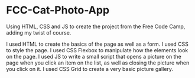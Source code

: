 # FCC-Cat-Photo-App
Using HTML, CSS and JS to create the project from the Free Code Camp, adding my twist of course.

I used HTML to create the basics of the page as well as a form.
I used CSS to style the page.
I used CSS Flexbox to manipulate how the elements look on the page.
I used JS to write a small script that opens a picture on the page when you click an item on the list, as well as closing the picture when you click on it.
I used CSS Grid to create a very basic picture gallery.
